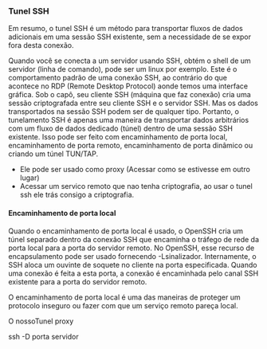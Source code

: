 <h3>Tunel SSH</h3>


Em resumo, o tunel SSH é um método para transportar fluxos de dados adicionais em uma sessão SSH existente, sem a necessidade de se expor fora
desta conexão. 


Quando você se conecta a um servidor usando SSH, obtém o shell de um servidor (linha de comando), pode ser um linux por exemplo. Este é o comportamento padrão de uma conexão SSH, ao contrário do que acontece no RDP (Remote Desktop Protocol) aonde temos uma interface gráfica. Sob o capô, seu cliente SSH (máquina que faz conexão) cria uma sessão criptografada entre seu cliente SSH e o servidor SSH. Mas os dados transportados na sessão SSH podem ser de qualquer tipo. Portanto, o tunelamento SSH é apenas uma maneira de transportar dados arbitrários com um fluxo de dados dedicado (túnel) dentro de uma sessão SSH existente.
Isso pode ser feito com encaminhamento de porta local, encaminhamento de porta remoto, encaminhamento de porta dinâmico ou criando um túnel TUN/TAP.


- Ele pode ser usado como proxy (Acessar como se estivesse em outro lugar)
- Acessar um servico remoto que nao tenha criptografia, ao usar o tunel ssh ele trás consigo a criptografia.




<h4>Encaminhamento de porta local</h4>

Quando o encaminhamento de porta local é usado, o OpenSSH cria um túnel separado dentro da conexão SSH que encaminha o tráfego de rede da porta local
para a porta do servidor remoto. No OpenSSH, esse recurso de encapsulamento pode ser usado fornecendo -Lsinalizador. Internamente, o SSH aloca um ouvinte
de soquete no cliente na porta especificada. Quando uma conexão é feita a esta porta, a conexão é encaminhada pelo canal SSH existente para a porta do 
servidor remoto.

O encaminhamento de porta local é uma das maneiras de proteger um protocolo inseguro ou fazer com que um serviço remoto pareça local.



O nossoTunel proxy

ssh -D porta servidor
